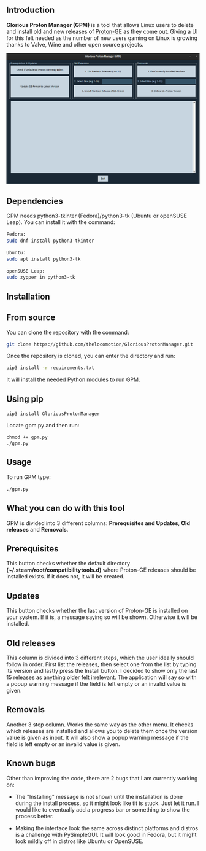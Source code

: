 Introduction
------------
**Glorious Proton Manager (GPM)** is a tool that allows Linux users to delete and install old and new releases of [Proton-GE][ge-proton-url] as they come out. Giving a UI for this felt needed as the number of new users gaming on Linux is growing thanks to Valve, Wine and other open source projects.

[ge-proton-url]: https://github.com/GloriousEggroll/proton-ge-custom

![GPM Screenshot](.github/images/GPM.png)

Dependencies
------------
GPM needs python3-tkinter (Fedora)/python3-tk (Ubuntu or openSUSE Leap). You can install it with the command:
```bash
Fedora:
sudo dnf install python3-tkinter
```
```bash
Ubuntu:
sudo apt install python3-tk
```
```bash
openSUSE Leap:
sudo zypper in python3-tk
```

Installation
------------
## From source
You can clone the repository with the command:
```bash
git clone https://github.com/thelocomotion/GloriousProtonManager.git
```

Once the repository is cloned, you can enter the directory and run:
```bash
pip3 install -r requirements.txt
```
It will install the needed Python modules to run GPM.

## Using pip
```
pip3 install GloriousProtonManager
```
Locate gpm.py and then run:
```
chmod +x gpm.py
./gpm.py
```

Usage
------------
To run GPM type:
```bash
./gpm.py
```

What you can do with this tool
------------------------------
GPM is divided into 3 different columns: **Prerequisites and Updates**, **Old releases** and **Removals**.

## Prerequisites
This button checks whether the default directory **(~/.steam/root/compatibilitytools.d)** where Proton-GE releases should be installed exists. If it does not, it will be created.

## Updates
This button checks whether the last version of Proton-GE is installed on your system. If it is, a message saying so will be shown. Otherwise it will be installed.

## Old releases
This column is divided into 3 different steps, which the user ideally should follow in order. First list the releases, then select one from the list by typing its version and lastly press the Install button. I decided to show only the last 15 releases as anything older felt irrelevant. The application will say so with a popup warning message if the field is left empty or an invalid value is given.

## Removals
Another 3 step column. Works the same way as the other menu. It checks which releases are installed and allows you to delete them once the version value is given as input. It will also show a popup warning message if the field is left empty or an invalid value is given.

Known bugs
------------
Other than improving the code, there are 2 bugs that I am currently working on:

- The "Installing" message is not shown until the installation is done during the install process, so it might look like tit is stuck. Just let it run. I would like to eventually add a progress bar or something to show the process better.

- Making the interface look the same across distinct platforms and distros is a challenge with PySimpleGUI. It will look good in Fedora, but it might look mildly off in distros like Ubuntu or OpenSUSE.

